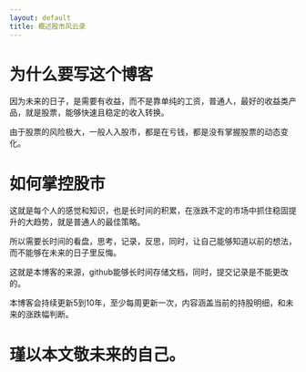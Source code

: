 ```yaml
---
layout: default
title: 概述股市风云录
---
```


# 为什么要写这个博客
因为未来的日子，是需要有收益，而不是靠单纯的工资，普通人，最好的收益类产品，就是股票，能够快速且稳定的收入转换。  

由于股票的风险极大，一般人入股市，都是在亏钱，都是没有掌握股票的动态变化。

# 如何掌控股市
这就是每个人的感觉和知识，也是长时间的积累，在涨跌不定的市场中抓住稳固提升的大趋势，就是普通人的最佳策略。

所以需要长时间的看盘，思考，记录，反思，同时，让自己能够知道以前的想法，而不能够在未来的日子里反悔。

这就是本博客的来源，github能够长时间存储文档，同时，提交记录是不能更改的。

本博客会持续更新5到10年，至少每周更新一次，内容涵盖当前的持股明细，和未来的涨跌幅判断。

# 瑾以本文敬未来的自己。
